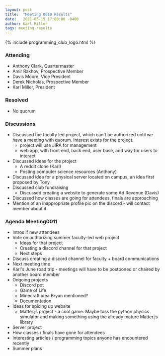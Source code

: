 ```yaml
---
layout: post
title:  "Meeting 0010 Results"
date:   2021-05-15 17:00:00 -0400
author: Karl Miller
tags: meeting-results
---
```


{% include programming_club_logo.html %}

### Attending

- Anthony Clark, Quartermaster
- Amir Rakhov, Prospective Member
- Davis Moore, Vice President
- Derek Nicholas, Prospective Member
- Karl Miller, President

### Resolved

- No quorum

### Discussions 

- Discussed the faculty led project, which can't be authorized until we have a meeting with quorum. Interest exists for the project.
  - project will use JIRA for management
  - web app, with front end, back end, user base, and way for users to interact
- Discussed ideas for the project
  - A reddit clone (Karl)
  - Posting computer science resources (Anthony)
- Discussed idea for a physical server located on campus, an idea first proposed by Tony
- Discussed club fundraising
  - Discussed creating a website to generate some Ad Revenue (Davis)
- Discussed how classes are going for attendees, finals are approaching
- Mention of an inappropriate profile pic on the discord - will contact member about it




### Agenda Meeting0011

- Intros if new attendees
- Vote on authorizing summer faculty-led web project
  - Ideas for that project
  - Creating a discord channel for that project
  - Next steps
- Discuss creating a discord channel for faculty + board communications
- Next meeting time
- Karl's June road trip - meetings will have to be postponed or chaired by another board member
- Ongoing projects
  - Discord pot
  - Game of Life
  - Minecraft idea Bryan mentioned?
  - Documentation
- Ideas for spicing up website
  - Matter.js project - a cool game. Maybe toss the python physics simulator and making something using the already mature Matter.js library
- Server project
- How classes / finals have gone for attendees
- Interesting articles / programming topics anyone has encountered recently
- Summer plans



